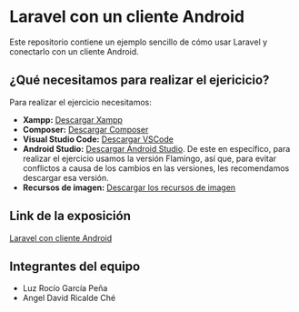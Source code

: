 # Laravel con un cliente Android
Este repositorio contiene un ejemplo sencillo de cómo usar Laravel y conectarlo con un cliente Android. 

## ¿Qué necesitamos para realizar el ejericicio?
Para realizar el ejercicio necesitamos:

- **Xampp:** [Descargar Xampp](https://www.apachefriends.org/es/download.html)
- **Composer:** [Descargar Composer](https://getcomposer.org/download/​)
- **Visual Studio Code:** [Descargar VSCode](https://code.visualstudio.com)
- **Android Studio:** [Descargar Android Studio](https://developer.android.com/). De este en específico, para realizar el ejercicio usamos la versión Flamingo, así que, para evitar conflictos a causa de los cambios en las versiones, les recomendamos descargar esa versión.
- **Recursos de imagen:** [Descargar los recursos de imagen](https://shorturl.at/pRVY5)

## Link de la exposición
[Laravel con cliente Android](https://alumnosuady-my.sharepoint.com/:p:/g/personal/a20216883_alumnos_uady_mx/EbCLaK84xu1MoYY4FrBKHAABI9qQ-Z1_nmNBb6XTWz3nMQ?e=n6FNYV)

## Integrantes del equipo
- Luz Rocío García Peña
- Angel David Ricalde Ché
